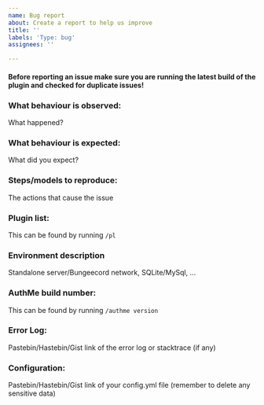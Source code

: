 ```yaml
---
name: Bug report
about: Create a report to help us improve
title: ''
labels: 'Type: bug'
assignees: ''

---
```


#### Before reporting an issue make sure you are running the latest build of the plugin and checked for duplicate issues!

### What behaviour is observed:
What happened?

### What behaviour is expected:
What did you expect?

### Steps/models to reproduce:
The actions that cause the issue

### Plugin list:
This can be found by running `/pl`

### Environment description
Standalone server/Bungeecord network, SQLite/MySql, ...

### AuthMe build number:
This can be found by running `/authme version`

### Error Log:
Pastebin/Hastebin/Gist link of the error log or stacktrace (if any)

### Configuration:
Pastebin/Hastebin/Gist link of your config.yml file (remember to delete any sensitive data)
